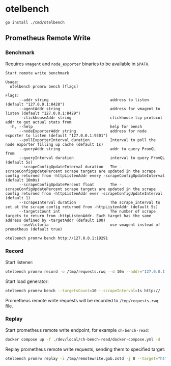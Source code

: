 # otelbench

```
go install ./cmd/otelbench
```

## Prometheus Remote Write

### Benchmark

Requires `vmagent` and `node_exporter` binaries to be available in `$PATH`.

```console
Start remote write benchmark

Usage:
  otelbench promrw bench [flags]

Flags:
      --addr string                           address to listen (default "127.0.0.1:8428")
      --agentAddr string                      address for vmagent to listen (default "127.0.0.1:8429")
      --clickhouseAddr string                 clickhouse tcp protocol addr to get actual stats from
  -h, --help                                  help for bench
      --nodeExporterAddr string               address for node exporter to listen (default "127.0.0.1:9301")
      --pollExporterInterval duration         Interval to poll the node exporter filling up cache (default 1s)
      --queryAddr string                      addr to query PromQL from
      --queryInterval duration                interval to query PromQL (default 5s)
      --scrapeConfigUpdateInterval duration   The -scrapeConfigUpdatePercent scrape targets are updated in the scrape config returned from -httpListenAddr every -scrapeConfigUpdateInterval (default 10m0s)
      --scrapeConfigUpdatePercent float       The -scrapeConfigUpdatePercent scrape targets are updated in the scrape config returned from -httpListenAddr ever -scrapeConfigUpdateInterval (default 1)
      --scrapeInterval duration               The scrape_interval to set at the scrape config returned from -httpListenAddr (default 5s)
      --targetsCount int                      The number of scrape targets to return from -httpListenAddr. Each target has the same address defined by -targetAddr (default 100)
      --useVictoria                           use vmagent instead of prometheus (default true)
```

```bash
otelbench promrw bench http://127.0.0.1:19291
```

### Record

Start listener:
```bash
otelbench promrw record -o /tmp/requests.rwq --d 10m --addr="127.0.0.1:8080"
```

Start load generator:
```bash
otelbench promrw bench --targetsCount=10 --scrapeInterval=1s http://
```

Prometheus remote write requests will be recorded to `/tmp/requests.rwq` file.

### Replay

Start prometheus remote write endpoint, for example `ch-bench-read`:

```bash
docker compose up -f ./dev/local/ch-bench-read/docker-compose.yml -d
```

Replay prometheus remote write requests, sending them to specified target:
```bash
otelbench promrw replay -i /tmp/remotewrite.gob.zstd -j 8 --target="http://127.0.0.1:19291"
```
